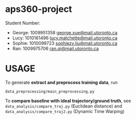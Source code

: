 # aps360-project
Student Number:
- George: 1009951358   george.xue@mail.utoronto.ca
- Lucy: 1010161496     lucy.matchette@mail.utoronto.ca
- Sophie: 1010099723   sophiezy.liu@mail.utoronto.ca
- Ran: 1009975706       ran.qi@mail.utoronto.ca
  
# USAGE
To generate **extract and preprocess training data**, run
```
data_preprocessing/main_preprocessing.py
```

To **compare baseline with ideal trajectory/ground truth**, see `data_analysis/compare_traj.py` (Euclidean distance) and `data_analysis/compare_traj2.py` (Dynamic Time Warping)